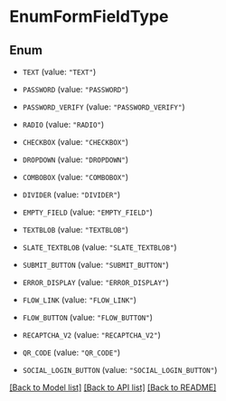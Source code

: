 # EnumFormFieldType

## Enum


* `TEXT` (value: `"TEXT"`)

* `PASSWORD` (value: `"PASSWORD"`)

* `PASSWORD_VERIFY` (value: `"PASSWORD_VERIFY"`)

* `RADIO` (value: `"RADIO"`)

* `CHECKBOX` (value: `"CHECKBOX"`)

* `DROPDOWN` (value: `"DROPDOWN"`)

* `COMBOBOX` (value: `"COMBOBOX"`)

* `DIVIDER` (value: `"DIVIDER"`)

* `EMPTY_FIELD` (value: `"EMPTY_FIELD"`)

* `TEXTBLOB` (value: `"TEXTBLOB"`)

* `SLATE_TEXTBLOB` (value: `"SLATE_TEXTBLOB"`)

* `SUBMIT_BUTTON` (value: `"SUBMIT_BUTTON"`)

* `ERROR_DISPLAY` (value: `"ERROR_DISPLAY"`)

* `FLOW_LINK` (value: `"FLOW_LINK"`)

* `FLOW_BUTTON` (value: `"FLOW_BUTTON"`)

* `RECAPTCHA_V2` (value: `"RECAPTCHA_V2"`)

* `QR_CODE` (value: `"QR_CODE"`)

* `SOCIAL_LOGIN_BUTTON` (value: `"SOCIAL_LOGIN_BUTTON"`)


[[Back to Model list]](../README.md#documentation-for-models) [[Back to API list]](../README.md#documentation-for-api-endpoints) [[Back to README]](../README.md)


